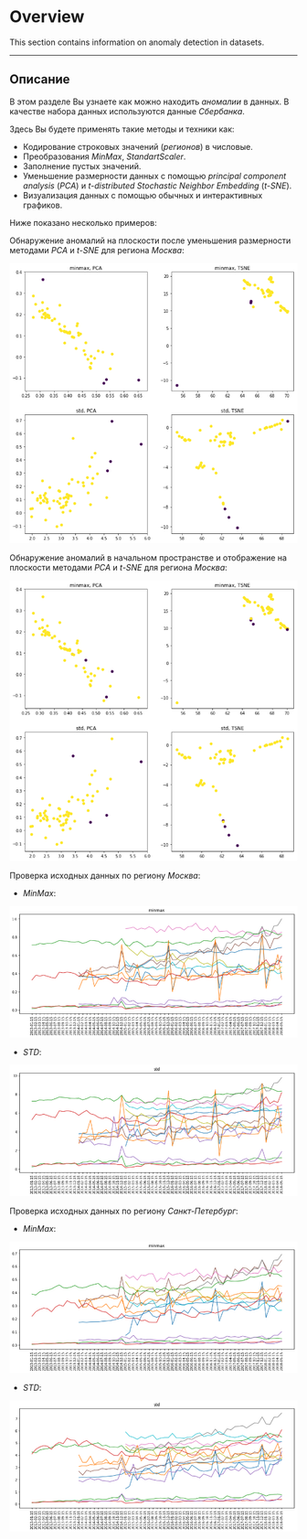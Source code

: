 # Overview

This section contains information on anomaly detection in datasets.

---

## Описание

В этом разделе Вы узнаете как можно находить _аномалии_ в данных.
В качестве набора данных используются данные _Сбербанка_.

Здесь Вы будете применять такие методы и техники как:
* Кодирование строковых значений (_регионов_) в числовые.
* Преобразования _MinMax_, _StandartScaler_.
* Заполнение пустых значений.
* Уменьшение размерности данных с помощью _principal component analysis_ (_PCA_) и _t-distributed Stochastic Neighbor Embedding_ (_t-SNE_).
* Визуализация данных с помощью обычных и интерактивных графиков.

Ниже показано несколько примеров:

Обнаружение аномалий на плоскости после уменьшения размерности методами _PCA_ и _t-SNE_ для региона _Москва_:

![anomaly detection after pca and tsne for Moscow-01](../images/part06/anomaly_detection_pca_tsne_moscow-01.png)

Обнаружение аномалий в начальном пространстве и отображение на плоскости методами _PCA_ и _t-SNE_ для региона _Москва_:

![anomaly detection after pca and tsne for Moscow-02](../images/part06/anomaly_detection_source_pca_tsne_moscow-01.png)

Проверка исходных данных по региону _Москва_:
* _MinMax_:

![anomaly detection source for Moscow (MinMax)-01](../images/part06/anomaly_detection_source_moscow_minmax-01.png)

* _STD_:

![anomaly detection source for Moscow (STD)-01](../images/part06/anomaly_detection_source_moscow_std-01.png)

Проверка исходных данных по региону _Санкт-Петербург_:
* _MinMax_:

![anomaly detection source for Saint-Petersburg (MinMax)-01](../images/part06/anomaly_detection_source_stpeterburg_minmax-01.png)

* _STD_:

![anomaly detection source for Saint-Petersburg (STD)-01](../images/part06/anomaly_detection_source_stpeterburg_std-01.png)
